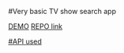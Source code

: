 #Very basic TV show search app

<span style="color: green"><a href="https://rogue-shark.github.io/TV-show-search-app/">DEMO</a></span>
    <a href="https://github.com/rogue-shark/TV-show-search-app">REPO link</a>



<a href="https://www.tvmaze.com/api">#API used</a>